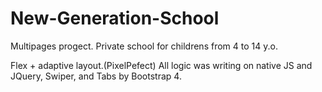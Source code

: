 # New-Generation-School
Multipages progect. Private school for childrens from 4 to 14 y.o. 

Flex + adaptive layout.(PixelPefect)
All logic was writing on native JS and JQuery, Swiper, and Tabs by Bootstrap 4. 
